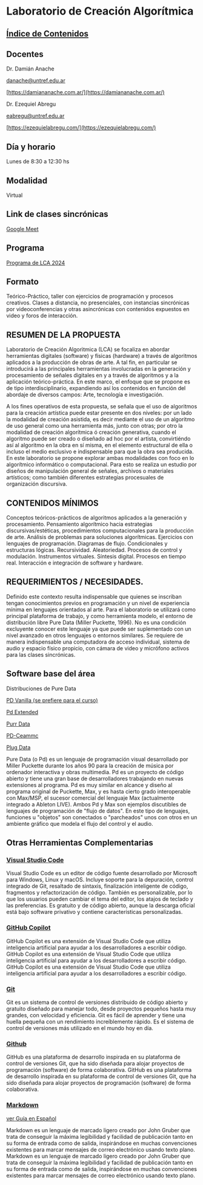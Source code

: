 # Laboratorio de Creación Algorítmica

## [Índice de Contenidos](./README.md)

## Docentes

Dr. Damián Anache

danache@untref.edu.ar

[https://damiananache.com.ar/](https://damiananache.com.ar/)

Dr. Ezequiel Abregu

eabregu@untref.edu.ar

[https://ezequielabregu.com/](https://ezequielabregu.com/)

## Día y horario

Lunes de 8:30 a 12:30 hs

## Modalidad

Virtual

## Link de clases sincrónicas

[Google Meet](https://meet.google.com/rdu-bfew-quf)

## Programa

[Programa de LCA 2024](https://docs.google.com/document/d/1c3LM3GLJ8qWYJLb19YX3Yb9nrQzWjXFXlngYGLXKIkY/edit?usp=drive_link)

## Formato

Teórico-Práctico, taller con ejercicios de programación y procesos creativos. Clases a distancia, no presenciales, con instancias sincrónicas por videoconferencias y otras asincrónicas con contenidos expuestos en video y foros de interacción.

## RESUMEN DE LA PROPUESTA

Laboratorio de Creación Algorìtmica (LCA) se focaliza en abordar herramientas digitales (software) y físicas (hardware) a través de algoritmos aplicados a la producción de obras de arte. A tal fin, en particular se introducirá a las principales herramientas involucradas en la generación y procesamiento de señales digitales en y a través de algoritmos y a la aplicación teórico-práctica.
En este marco, el enfoque que se propone es de tipo interdisciplinario, expandiendo así los contenidos en función del abordaje de diversos campos: Arte, tecnología e investigación. 

A los fines operativos de esta propuesta, se señala que el uso de algoritmos para la creación artística puede estar presente en dos niveles: por un lado la modalidad de creación asistida, es decir mediante el uso de un algoritmo de uso general como una herramienta más, junto con otras; por otro la modalidad de creación algorítmica ó creación generativa, cuando el algoritmo puede ser creado o diseñado ad hoc por el artista, convirtiéndo así al algoritmo en la obra en sí misma, en el elemento estructural de ella o incluso el medio exclusivo e indispensable para que la obra sea producida. En este laboratorio se propone explorar ambas modalidades con foco en lo algorítmico informático o computacional. Para esto se realiza un estudio por diseños de manipulación general de señales, archivos o materiales artísticos; como también diferentes estrategias procesuales de organización discursiva. 

## CONTENIDOS MÍNIMOS

Conceptos teóricos-prácticos de algoritmos aplicados a la generación y procesamiento. Pensamiento algorítmico hacia estrategias discursivas/estéticas, procedimientos computacionales para la producción de arte. Análisis de problemas para soluciones algorítmicas. Ejercicios con lenguajes de programación.  Diagramas de flujo. Condicionales y estructuras lógicas. Recursividad. Aleatoriedad. Procesos de control y modulación. Instrumentos virtuales. Síntesis digital. Procesos en tiempo real. Interacción e integración de software y hardware.

## REQUERIMIENTOS / NECESIDADES.

Definido este contexto resulta indispensable que quienes se inscriban tengan conocimientos previos en programación y un nivel de experiencia mínima en lenguajes orientados al arte. Para el laboratorio se utilizará como principal plataforma de trabajo, y como herramienta modelo, el entorno de distribución libre Pure Data (Miller Puckette, 1996). No es una condición excluyente conocer este lenguaje ya que puede ser suplementado con un nivel avanzado en otros lenguajes o entornos similares. 
Se requiere de manera indispensable una computadora de acceso individual, sistema de audio y espacio físico propicio, con cámara de video y micrófono activos para las clases sincrónicas.

## Software base del área

Distribuciones de Pure Data

[PD Vanilla (se prefiere para el curso)](https://puredata.info/downloads/pure-data)

[Pd Extended](https://puredata.info/downloads/pd-extended)

[Purr Data](https://github.com/agraef/purr-data/releases)

[PD-Ceammc](https://github.com/uliss/pure-data/releases)

[Plug Data](https://plugdata.org/download.html)

Pure Data (o Pd) es un lenguaje de programación visual desarrollado por Miller Puckette durante los años 90 para la creación de música por ordenador interactiva y obras multimedia. Pd es un proyecto de código abierto y tiene una gran base de desarrolladores trabajando en nuevas extensiones al programa. Pd es muy similar en alcance y diseño al programa original de Puckette, Max, y es hasta cierto grado interoperable con Max/MSP, el sucesor comercial del lenguaje Max (actualmente integrado a Ableton LIVE). Ambos Pd y Max son ejemplos discutibles de lenguajes de programación de "flujo de datos". En este tipo de lenguajes, funciones u "objetos" son conectados o "parcheados" unos con otros en un ambiente gráfico que modela el flujo del control y el audio.

## Otras Herramientas Complementarias

### [Visual Studio Code](https://code.visualstudio.com/)

Visual Studio Code es un editor de código fuente desarrollado por Microsoft para Windows, Linux y macOS. Incluye soporte para la depuración, control integrado de Git, resaltado de sintaxis, finalización inteligente de código, fragmentos y refactorización de código. También es personalizable, por lo que los usuarios pueden cambiar el tema del editor, los atajos de teclado y las preferencias. Es gratuito y de código abierto, aunque la descarga oficial está bajo software privativo y contiene características personalizadas.

### [GitHub Copilot](https://copilot.github.com/)

GitHub Copilot es una extensión de Visual Studio Code que utiliza inteligencia artificial para ayudar a los desarrolladores a escribir código. GitHub Copilot es una extensión de Visual Studio Code que utiliza inteligencia artificial para ayudar a los desarrolladores a escribir código. GitHub Copilot es una extensión de Visual Studio Code que utiliza inteligencia artificial para ayudar a los desarrolladores a escribir código.

### [Git](https://git-scm.com/)

Git es un sistema de control de versiones distribuido de código abierto y gratuito diseñado para manejar todo, desde proyectos pequeños hasta muy grandes, con velocidad y eficiencia. Git es fácil de aprender y tiene una huella pequeña con un rendimiento increíblemente rápido. Es el sistema de control de versiones más utilizado en el mundo hoy en día.

### [Github](https://github.com/)

GitHub es una plataforma de desarrollo inspirada en su plataforma de control de versiones Git, que ha sido diseñada para alojar proyectos de programación (software) de forma colaborativa. GitHub es una plataforma de desarrollo inspirada en su plataforma de control de versiones Git, que ha sido diseñada para alojar proyectos de programación (software) de forma colaborativa.

### [Markdown](https://www.markdownguide.org/)

[ver Guía en Español](https://code.visualstudio.com)

Markdown es un lenguaje de marcado ligero creado por John Gruber que trata de conseguir la máxima legibilidad y facilidad de publicación tanto en su forma de entrada como de salida, inspirándose en muchas convenciones existentes para marcar mensajes de correo electrónico usando texto plano. Markdown es un lenguaje de marcado ligero creado por John Gruber que trata de conseguir la máxima legibilidad y facilidad de publicación tanto en su forma de entrada como de salida, inspirándose en muchas convenciones existentes para marcar mensajes de correo electrónico usando texto plano.